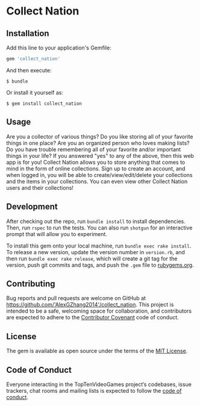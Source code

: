 # Collect Nation

## Installation

Add this line to your application's Gemfile:

```ruby
gem 'collect_nation'
```

And then execute:

    $ bundle

Or install it yourself as:

    $ gem install collect_nation

## Usage

Are you a collector of various things? Do you like storing all of your favorite things in one place? Are you an organized person who loves making lists? Do you have trouble remembering all of your favorite and/or important things in your life? If you answered "yes" to any of the above, then this web app is for you! Collect Nation allows you to store anything that comes to mind in the form of online collections. Sign up to create an account, and when logged in, you will be able to create/view/edit/delete your collections and the items in your collections. You can even view other Collect Nation users and their collections!

## Development

After checking out the repo, run `bundle install` to install dependencies. Then, run `rspec` to run the tests. You can also run `shotgun` for an interactive prompt that will allow you to experiment.

To install this gem onto your local machine, run `bundle exec rake install`. To release a new version, update the version number in `version.rb`, and then run `bundle exec rake release`, which will create a git tag for the version, push git commits and tags, and push the `.gem` file to [rubygems.org](https://rubygems.org).

## Contributing

Bug reports and pull requests are welcome on GitHub at https://github.com/'AlexGZhang2014'/collect_nation. This project is intended to be a safe, welcoming space for collaboration, and contributors are expected to adhere to the [Contributor Covenant](http://contributor-covenant.org) code of conduct.

## License

The gem is available as open source under the terms of the [MIT License](https://opensource.org/licenses/MIT).

## Code of Conduct

Everyone interacting in the TopTenVideoGames project’s codebases, issue trackers, chat rooms and mailing lists is expected to follow the [code of conduct](https://github.com/'AlexGZhang2014'/collect_nation/blob/master/CODE_OF_CONDUCT.md).